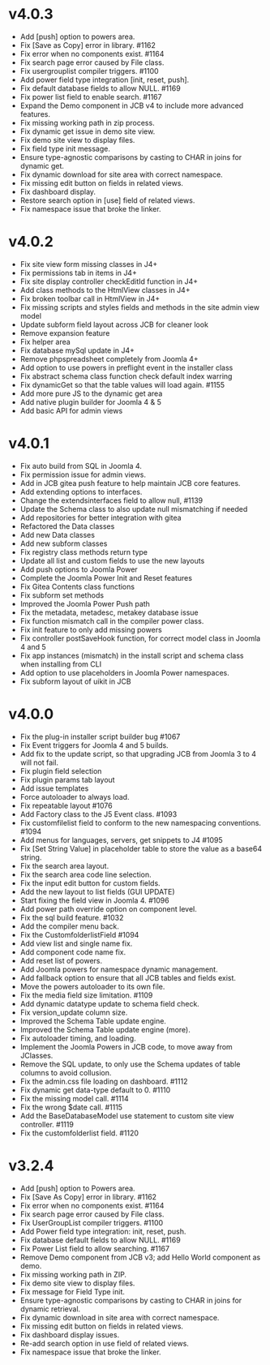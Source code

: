 # v4.0.3

- Add [push] option to powers area.
- Fix [Save as Copy] error in library. #1162
- Fix error when no components exist. #1164
- Fix search page error caused by File class.
- Fix usergrouplist compiler triggers. #1100
- Add power field type integration [init, reset, push].
- Fix default database fields to allow NULL. #1169
- Fix power list field to enable search. #1167
- Expand the Demo component in JCB v4 to include more advanced features.
- Fix missing working path in zip process.
- Fix dynamic get issue in demo site view.
- Fix demo site view to display files.
- Fix field type init message.
- Ensure type-agnostic comparisons by casting to CHAR in joins for dynamic get.
- Fix dynamic download for site area with correct namespace.
- Fix missing edit button on fields in related views.
- Fix dashboard display.
- Restore search option in [use] field of related views.
- Fix namespace issue that broke the linker.

# v4.0.2

- Fix site view form missing classes in J4+
- Fix permissions tab in items in J4+
- Fix site display controller checkEditId function in J4+
- Add class methods to the HtmlView classes in J4+
- Fix broken toolbar call in HtmlView in J4+
- Fix missing scripts and styles fields and methods in the site admin view model
- Update subform field layout across JCB for cleaner look
- Remove expansion feature
- Fix helper area
- Fix database mySql update in J4+
- Remove phpspreadsheet completely from Joomla 4+
- Add option to use powers in preflight event in the installer class
- Fix abstract schema class function check default index warring
- Fix dynamicGet so that the table values will load again. #1155
- Add more pure JS to the dynamic get area
- Add native plugin builder for Joomla 4 & 5
- Add basic API for admin views

# v4.0.1

- Fix auto build from SQL in Joomla 4.
- Fix permission issue for admin views.
- Add in JCB gitea push feature to help maintain JCB core features.
- Add extending options to interfaces.
- Change the extendsinterfaces field to allow null, #1139
- Update the Schema class to also update null mismatching if needed
- Add repositories for better integration with gitea
- Refactored the Data classes
- Add new Data classes
- Add new subform classes
- Fix registry class methods return type
- Update all list and custom fields to use the new layouts
- Add push options to Joomla Power
- Complete the Joomla Power Init and Reset features
- Fix Gitea Contents class functions
- Fix subform set methods
- Improved the Joomla Power Push path
- Fix the metadata, metadesc, metakey database issue
- Fix function mismatch call in the compiler power class.
- Fix init feature to only add missing powers
- Fix controller postSaveHook function, for correct model class in Joomla 4 and 5
- Fix app instances (mismatch) in the install script and schema class when installing from CLI
- Add option to use placeholders in Joomla Power namespaces.
- Fix subform layout of uikit in JCB

# v4.0.0

- Fix the plug-in installer script builder bug #1067
- Fix Event triggers for Joomla 4 and 5 builds.
- Add fix to the update script, so that upgrading JCB from Joomla 3 to 4 will not fail.
- Fix plugin field selection
- Fix plugin params tab layout
- Add issue templates
- Force autoloader to always load. 
- Fix repeatable layout #1076
- Add Factory class to the J5 Event class. #1093
- Fix customfilelist field to conform to the new namespacing conventions. #1094
- Add menus for languages, servers, get snippets to J4 #1095
- Fix [Set String Value] in placeholder table to store the value as a base64 string.
- Fix the search area layout.
- Fix the search area code line selection.
- Fix the input edit button for custom fields.
- Add the new layout to list fields (GUI UPDATE)
- Start fixing the field view in Joomla 4. #1096
- Add power path override option on component level.
- Fix the sql build feature. #1032
- Add the compiler menu back.
- Fix the CustomfolderlistField #1094
- Add view list and single name fix.
- Add component code name fix.
- Add reset list of powers.
- Add Joomla powers for namespace dynamic management.
- Add fallback option to ensure that all JCB tables and fields exist.
- Move the powers autoloader to its own file.
- Fix the media field size limitation. #1109
- Add dynamic datatype update to schema field check.
- Fix version_update column size.
- Improved the Schema Table update engine.
- Improved the Schema Table update engine (more).
- Fix autoloader timing, and loading.
- Implement the Joomla Powers in JCB code, to move away from JClasses.
- Remove the SQL update, to only use the Schema updates of table columns to avoid collusion.
- Fix the admin.css file loading on dashboard. #1112
- Fix dynamic get data-type default to 0. #1110
- Fix the missing model call. #1114
- Fix the wrong $date call. #1115
- Add the BaseDatabaseModel use statement to custom site view controller. #1119
- Fix the customfolderlist field. #1120

# v3.2.4

- Add [push] option to Powers area.
- Fix [Save As Copy] error in library. #1162
- Fix error when no components exist. #1164
- Fix search page error caused by File class.
- Fix UserGroupList compiler triggers. #1100
- Add Power field type integration: init, reset, push.
- Fix database default fields to allow NULL. #1169
- Fix Power List field to allow searching. #1167
- Remove Demo component from JCB v3; add Hello World component as demo.
- Fix missing working path in ZIP.
- Fix demo site view to display files.
- Fix message for Field Type init.
- Ensure type-agnostic comparisons by casting to CHAR in joins for dynamic retrieval.
- Fix dynamic download in site area with correct namespace.
- Fix missing edit button on fields in related views.
- Fix dashboard display issues.
- Re-add search option in use field of related views.
- Fix namespace issue that broke the linker.